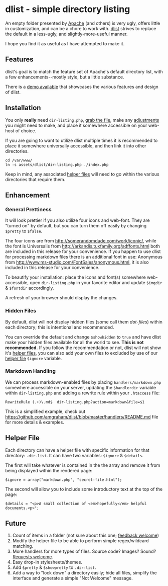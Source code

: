 dlist - simple directory listing
====

An empty folder presented by [Apache](http://apache.org) (and others) is very ugly, offers little in customization, and can be a chore to work with. [dlist](https://github.com/amgraham/dlist) strives to replace the default in a less-ugly, and slightly-more-useful manner. 

I hope you find it as useful as I have attempted to make it.

Features
----

dlist's goal is to match the feature set of Apache's default directory list, with a few enhancements--mostly style, but a little substance.

There is a [demo available](http://craft.smarterfish.com/map/) that showcases the various features and design of dlist.

Installation
----

You only **really** need `dir-listing.php`, [grab the file](https://raw.github.com/amgraham/dlist/master/dir-listing.php), make any [adjustments](#enhancement) you might need to make, and place it somewhere accessible on your web-host of choice.

If you are going to want to utilize dlist multiple times it is recommended to place it somewhere universally accessible, and then link it into other directories. 

    cd /var/www/
    ln -s assets/dlist/dir-listing.php ./index.php

Keep in mind, any associated [helper files](#helper-file) will need to go within the various directories that require them.

Enhancement 
----

### General Prettiness

It will look prettier if you also utilize four icons and web-font. They are "turned on" by default, but you can turn them off easily by changing `$pretty` to `$false`.

The four icons are from <http://somerandomdude.com/work/iconic/>, while the font is Universalis from <http://arkandis.tuxfamily.org/adffonts.html> both are included in this release for your convenience. If you happen to use dlist for processing markdown files there is an additional font in use: Anonymous from <http://www.ms-studio.com/FontSales/anonymous.html>, it is also included in this release for your convenience.

To beautify your installation: place the icons and font(s) somewhere web-accessible, open `dir-listing.php` in your favorite editor and update `$imgdir` &amp; `$fontdir` accordingly.

A refresh of your browser should display the changes.

### Hidden Files

By default, dlist will not display hidden files (some call them _dot-files_) within each directory; this is intentional and recommended.

You can override the default and change `$showhidden` to `true` and have dlist make your hidden files available for all the world to see. **This is not recommended.** If you follow the recommendation or not, dlist will not show it's [helper files](#helper-file), you can also add your own files to excluded by use of our [helper file](#helper-file) `$ignore` variable.

### Markdown Handling

We can process markdown-enabled files by placing `handlers/markdown.php` somewhere accessible on your server, updating the `$handlerdir` variable within `dir-listing.php` and adding a rewrite rule within your `.htaccess` file:

	RewriteRule (.+)\.md$  dir-listing.php?action=markdown&file=$1

This is a simplified example, check out <https://github.com/amgraham/dlist/blob/master/handlers/README.md> file for more details & examples.

Helper File
----

Each directory can have a helper file with specific information for that directory: `.dir-list`. It can have two variables: `$ignore` &amp; `$details`.

The first will take whatever is contained in the the array and remove it from being displayed within the rendered page:

	$ignore = array("markdown.php", "secret-file.html");

The second will allow you to include some introductory text at the top of the page:

	$details = "<p>A small collection of <em>hopefully</em> helpful documents.<p>";

Future
----

1. Count of items in a folder (not sure about this one; [feedback welcome](https://github.com/amgraham/dlist/issues/new))
2. Modify the helper file to be able to perform simple regex/wildcard matching.
3. More handlers for more types of files. Source code? Images? Sound? [Requests welcome](https://github.com/amgraham/dlist/issues/new).
4. Easy drop-in stylesheets/themes.
5. Add `$pretty` &amp; `$showpretty` to `.dir-list`.
6. Add a way to "lock down" a directory easily; hide all files, simplify the interface and generate a simple "Not Welcome" message.